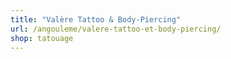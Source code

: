 ```yaml
---
title: "Valère Tattoo & Body-Piercing"
url: /angouleme/valere-tattoo-et-body-piercing/
shop: tatouage
---
```

